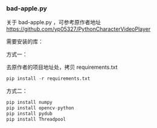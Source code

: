 ### bad-apple.py

关于 bad-apple.py ，可参考原作者地址 https://github.com/yp05327/PythonCharacterVideoPlayer


需要安装的库：

方式一：

去原作者的项目地址处，拷贝 requirements.txt

```python
pip install -r requirements.txt
```

方式二：
```python
pip install numpy
pip install opencv-python
pip install pydub 
pip install Threadpool
```
